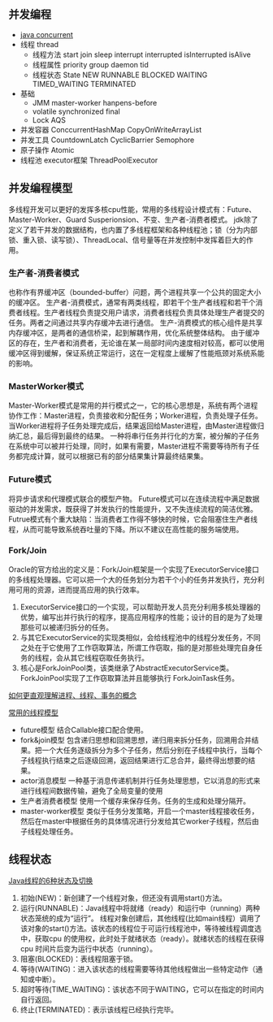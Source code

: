 ## 并发编程
* [java concurrent](/docs/10-java/src/rt.jar.src/java/README.md)
* 线程 thread 
  * 线程方法 start join sleep interrupt interrupted isInterrupted isAlive 
  * 线程属性 priority group daemon tid 
  * 线程状态 State NEW RUNNABLE BLOCKED WAITING TIMED_WAITING TERMINATED
* 基础
  * JMM master-worker hanpens-before
  * volatile synchronized final
  * Lock AQS
* 并发容器 ConccurrentHashMap CopyOnWriteArrayList
* 并发工具 CountdownLatch CyclicBarrier Semophore
* 原子操作 Atomic
* 线程池 executor框架 ThreadPoolExecutor

## 并发编程模型
多线程开发可以更好的发挥多核cpu性能，常用的多线程设计模式有：Future、Master-Worker、Guard Susperionsion、不变、生产者-消费者模式。
jdk除了定义了若干并发的数据结构，也内置了多线程框架和各种线程池；锁（分为内部锁、重入锁、读写锁）、ThreadLocal、信号量等在并发控制中发挥着巨大的作用。

### 生产者-消费者模式
也称作有界缓冲区（bounded-buffer）问题，两个进程共享一个公共的固定大小的缓冲区。
生产者-消费模式，通常有两类线程，即若干个生产者线程和若干个消费者线程。生产者线程负责提交用户请求，消费者线程负责具体处理生产者提交的任务。两者之间通过共享内存缓冲去进行通信。
生产-消费模式的核心组件是共享内存缓冲区，是两者的通信桥梁，起到解耦作用，优化系统整体结构。
由于缓冲区的存在，生产者和消费者，无论谁在某一局部时间内速度相对较高，都可以使用缓冲区得到缓解，保证系统正常运行，这在一定程度上缓解了性能瓶颈对系统系能的影响。

### MasterWorker模式
Master-Worker模式是常用的并行模式之一，它的核心思想是，系统有两个进程协作工作：Master进程，负责接收和分配任务；Worker进程，负责处理子任务。
当Worker进程将子任务处理完成后，结果返回给Master进程，由Master进程做归纳汇总，最后得到最终的结果。
一种将串行任务并行化的方案，被分解的子任务在系统中可以被并行处理，同时，如果有需要，Master进程不需要等待所有子任务都完成计算，就可以根据已有的部分结果集计算最终结果集。

### Future模式
将异步请求和代理模式联合的模型产物。
Future模式可以在连续流程中满足数据驱动的并发需求，既获得了并发执行的性能提升，又不失连续流程的简洁优雅。
Futrue模式有个重大缺陷：当消费者工作得不够快的时候，它会阻塞住生产者线程，从而可能导致系统吞吐量的下降。所以不建议在高性能的服务端使用。

### Fork/Join
Oracle的官方给出的定义是：Fork/Join框架是一个实现了ExecutorService接口的多线程处理器。它可以把一个大的任务划分为若干个小的任务并发执行，充分利用可用的资源，进而提高应用的执行效率。
1. ExecutorService接口的一个实现，可以帮助开发人员充分利用多核处理器的优势，编写出并行执行的程序，提高应用程序的性能；设计的目的是为了处理那些可以被递归拆分的任务。
2. 与其它ExecutorService的实现类相似，会给线程池中的线程分发任务，不同之处在于它使用了工作窃取算法，所谓工作窃取，指的是对那些处理完自身任务的线程，会从其它线程窃取任务执行。
3. 核心是ForkJoinPool类，该类继承了AbstractExecutorService类。ForkJoinPool实现了工作窃取算法并且能够执行 ForkJoinTask任务。

[如何更直观理解进程、线程、事务的概念](https://www.cnblogs.com/xinchrome/p/4872428.html)

[常用的线程模型](https://www.cnblogs.com/PerkinsZhu/p/7570775.html)
* future模型 结合Callable接口配合使用。
* fork&join模型 包含递归思想和回溯思想，递归用来拆分任务，回溯用合并结果。把一个大任务逐级拆分为多个子任务，然后分别在子线程中执行，当每个子线程执行结束之后逐级回溯，返回结果进行汇总合并，最终得出想要的结果。
* actor消息模型 一种基于消息传递机制并行任务处理思想，它以消息的形式来进行线程间数据传输，避免了全局变量的使用
* 生产者消费者模型 使用一个缓存来保存任务。任务的生成和处理分隔开。
* master-worker模型 类似于任务分发策略，开启一个master线程接收任务，然后在master中根据任务的具体情况进行分发给其它worker子线程，然后由子线程处理任务。


## 线程状态
[Java线程的6种状态及切换](https://blog.csdn.net/pange1991/article/details/53860651) 
1. 初始(NEW)：新创建了一个线程对象，但还没有调用start()方法。
2. 运行(RUNNABLE)：Java线程中将就绪（ready）和运行中（running）两种状态笼统的成为“运行”。
线程对象创建后，其他线程(比如main线程）调用了该对象的start()方法。该状态的线程位于可运行线程池中，等待被线程调度选中，获取cpu 的使用权，此时处于就绪状态（ready）。就绪状态的线程在获得cpu 时间片后变为运行中状态（running）。
3. 阻塞(BLOCKED)：表线程阻塞于锁。
4. 等待(WAITING)：进入该状态的线程需要等待其他线程做出一些特定动作（通知或中断）。
5. 超时等待(TIME_WAITING)：该状态不同于WAITING，它可以在指定的时间内自行返回。
6. 终止(TERMINATED)：表示该线程已经执行完毕。